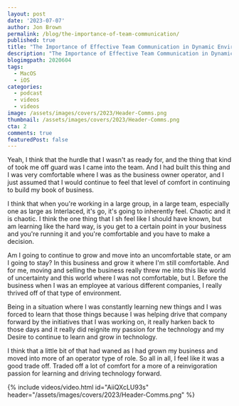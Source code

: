 ```yaml
---
layout: post
date: '2023-07-07'
author: Jon Brown
permalink: /blog/the-importance-of-team-communication/
published: true
title: "The Importance of Effective Team Communication in Dynamic Environments"
description: "The Importance of Effective Team Communication in Dynamic Environments"
blogimgpath: 2020604
tags:
  - MacOS
  - iOS
categories:
  - podcast
  - videos
  - videos
image: /assets/images/covers/2023/Header-Comms.png
thumbnail: /assets/images/covers/2023/Header-Comms.png
cta: 2
comments: true
featuredPost: false
---
```

Yeah, I think that the hurdle that I wasn't as ready for, and the thing that kind of took me off guard was I came into the team. And I had built this thing and I was very comfortable where I was as the business owner operator, and I just assumed that I would continue to feel that level of comfort in continuing to build my book of business.

I think that when you're working in a large group, in a large team, especially one as large as Interlaced, it's go, it's going to inherently feel. Chaotic and it is chaotic. I think the one thing that I sh feel like I should have known, but am learning like the hard way, is you get to a certain point in your business and you're running it and you're comfortable and you have to make a decision.

Am I going to continue to grow and move into an uncomfortable state, or am I going to stay? In this business and grow it where I'm still comfortable. And for me, moving and selling the business really threw me into this like world of uncertainty and this world where I was not comfortable, but I. Before the business when I was an employee at various different companies, I really thrived off of that type of environment.

Being in a situation where I was  constantly learning new things and I was forced to learn that those things because I was helping drive that company forward by the initiatives that I was working on, it really harken back to those days and it really did reignite my passion for the technology and my   Desire to continue to learn and grow in technology.

I think that a little bit of that had waned as I had grown my business and moved into more of an operator type of role. So all in all, I feel like it was a good trade off. Traded off a lot of comfort for a more of a reinvigoration passion for learning and driving technology forward.  

{% include videos/video.html id="AiiQXcLU93s" header="/assets/images/covers/2023/Header-Comms.png" %}